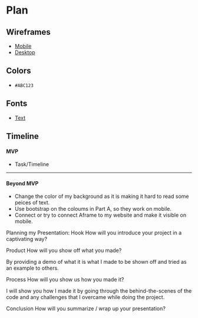 # Plan

## Wireframes
* [Mobile]()
* [Desktop]()

## Colors
* `#ABC123`

## Fonts
* [Text](URL)

## Timeline

#### MVP

* Task/Timeline

---

#### Beyond MVP

* Change the color of my background as it is making it hard to read some peices of text.
* Use bootstrap on the coloums in Part A, so they work on mobile.
* Connect or try to connect Aframe to my website and make it visible on mobile.








<!-- DO NOT USE THIS YET

| Name | Glows | Grows |
| Jehan| I like the organization of cards in part A. | Change the background so that it is less vibrant and so the text is easier to read.|
|  Alexander |  The font and style you used is really nice and goes with the theme. | Fix your cards in part A, so they are readable to users and fix your arrow in aframe.


-->


Planning my Presentation:
Hook
How will you introduce your project in a captivating way?



Product
How will you show off what you made?

By providing a demo of what it is what I made to be shown off and tried as an example to others.

Process
How will you show us how you made it?

I will show you how I made it by going through the behind-the-scenes of the code and any challenges that I overcame while doing the project.

Conclusion
How will you summarize / wrap up your presentation?
